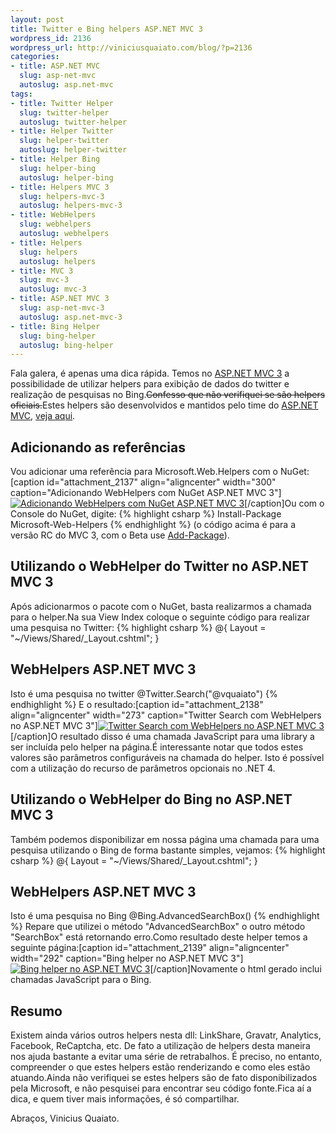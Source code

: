 ```yaml
--- 
layout: post
title: Twitter e Bing helpers ASP.NET MVC 3
wordpress_id: 2136
wordpress_url: http://viniciusquaiato.com/blog/?p=2136
categories: 
- title: ASP.NET MVC
  slug: asp-net-mvc
  autoslug: asp.net-mvc
tags: 
- title: Twitter Helper
  slug: twitter-helper
  autoslug: twitter-helper
- title: Helper Twitter
  slug: helper-twitter
  autoslug: helper-twitter
- title: Helper Bing
  slug: helper-bing
  autoslug: helper-bing
- title: Helpers MVC 3
  slug: helpers-mvc-3
  autoslug: helpers-mvc-3
- title: WebHelpers
  slug: webhelpers
  autoslug: webhelpers
- title: Helpers
  slug: helpers
  autoslug: helpers
- title: MVC 3
  slug: mvc-3
  autoslug: mvc-3
- title: ASP.NET MVC 3
  slug: asp-net-mvc-3
  autoslug: asp.net-mvc-3
- title: Bing Helper
  slug: bing-helper
  autoslug: bing-helper
---
```

Fala galera, é apenas uma dica rápida. Temos no [ASP.NET MVC 3](http://viniciusquaiato.com/blog/asp-net-mvc-3) a possibilidade de utilizar helpers para exibição de dados do twitter e realização de pesquisas no Bing.<del datetime="2010-11-16T11:12:06+00:00">Confesso que não verifiquei se são helpers oficiais.</del>Estes helpers são desenvolvidos e mantidos pelo time do [ASP.NET MVC](http://asp.net/mvc), [veja aqui](http://forums.asp.net/t/1623534.aspx?Is+Microsoft.Web.Helpers+an+official+library%3f).

## Adicionando as referências
Vou adicionar uma referência para Microsoft.Web.Helpers com o NuGet:[caption id="attachment_2137" align="aligncenter" width="300" caption="Adicionando WebHelpers com NuGet ASP.NET MVC 3"][![Adicionando WebHelpers com NuGet ASP.NET MVC 3](http://viniciusquaiato.com/blog/wp-content/uploads/2010/11/Add-Library-Package-Reference_2010-11-15_13-42-18-300x200.png "Adicionando WebHelpers com NuGet ASP.NET MVC 3")](http://viniciusquaiato.com/blog/wp-content/uploads/2010/11/Add-Library-Package-Reference_2010-11-15_13-42-18.png)[/caption]Ou com o Console do NuGet, digite:
{% highlight csharp %}
Install-Package Microsoft-Web-Helpers
{% endhighlight %}
(o código acima é para a versão RC do MVC 3, com o Beta use [Add-Package](http://viniciusquaiato.com/blog/aprenda-os-comandos-para-adicionar-pacotes-com-nupack/)).

## Utilizando o WebHelper do Twitter no ASP.NET MVC 3
Após adicionarmos o pacote com o NuGet, basta realizarmos a chamada para o helper.Na sua View Index coloque o seguinte código para realizar uma pesquisa no Twitter:
{% highlight csharp %}
@{ Layout = "~/Views/Shared/_Layout.cshtml";
    }


## WebHelpers ASP.NET MVC 3

Isto é uma pesquisa no twitter
@Twitter.Search("@vquaiato")
{% endhighlight %}
E o resultado:[caption id="attachment_2138" align="aligncenter" width="273" caption="Twitter Search com WebHelpers no ASP.NET MVC 3"][![Twitter Search com WebHelpers no ASP.NET MVC 3](http://viniciusquaiato.com/blog/wp-content/uploads/2010/11/twitter-search-273x300.png "Twitter Search com WebHelpers no ASP.NET MVC 3")](http://viniciusquaiato.com/blog/wp-content/uploads/2010/11/twitter-search.png)[/caption]O resultado disso é uma chamada JavaScript para uma library a ser incluída pelo helper na página.É interessante notar que todos estes valores são parâmetros configuráveis na chamada do helper. Isto é possível com a utilização do recurso de parâmetros opcionais no .NET 4.

## Utilizando o WebHelper do Bing no ASP.NET MVC 3
Também podemos disponibilizar em nossa página uma chamada para uma pesquisa utilizando o Bing de forma bastante simples, vejamos:
{% highlight csharp %}
@{ Layout = "~/Views/Shared/_Layout.cshtml";
    }


## WebHelpers ASP.NET MVC 3

Isto é uma pesquisa no Bing
@Bing.AdvancedSearchBox()
{% endhighlight %}
Repare que utilizei o método "AdvancedSearchBox" o outro método "SearchBox" está retornando erro.Como resultado deste helper temos a seguinte página:[caption id="attachment_2139" align="aligncenter" width="292" caption="Bing helper no ASP.NET MVC 3"][![Bing helper no ASP.NET MVC 3](http://viniciusquaiato.com/blog/wp-content/uploads/2010/11/Bing-helper-292x300.png "Bing helper no ASP.NET MVC 3")](http://viniciusquaiato.com/blog/wp-content/uploads/2010/11/Bing-helper.png)[/caption]Novamente o html gerado inclui chamadas JavaScript para o Bing. 

## Resumo
Existem ainda vários outros helpers nesta dll: LinkShare, Gravatr, Analytics, Facebook, ReCaptcha, etc. De fato a utilização de helpers desta maneira nos ajuda bastante a evitar uma série de retrabalhos. É preciso, no entanto, compreender o que estes helpers estão renderizando e como eles estão atuando.Ainda não verifiquei se estes helpers são de fato disponibilizados pela Microsoft, e não pesquisei para encontrar seu código fonte.Fica aí a dica, e quem tiver mais informações, é só compartilhar.

Abraços,
Vinicius Quaiato.

